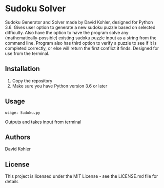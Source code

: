 # Sudoku Solver

Sudoku Generator and Solver made by David Kohler, designed for Python 3.6. Gives user option to generate a new sudoku puzzle
based on selected difficulty. Also have the option to have the program solve any (mathematically-possible) existing sudoku
puzzle input as a string from the command line. Program also has third option to verify a puzzle to see if it is completed
correctly, or else will return the first conflict it finds. Designed for use from the terminal.

## Installation

1. Copy the repository 
2. Make sure you have Python version 3.6 or later

## Usage

`usage: Sudoku.py`

Outputs and takes input from terminal

## Authors

David Kohler

## License

This project is licensed under the MIT License - see the LICENSE.md file for details
